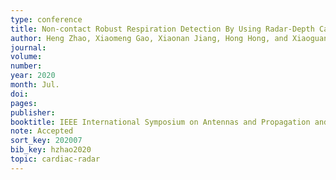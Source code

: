 ```yaml
---
type: conference
title: Non-contact Robust Respiration Detection By Using Radar-Depth Camera Sensor Fusion
author: Heng Zhao, Xiaomeng Gao, Xiaonan Jiang, Hong Hong, and Xiaoguang Liu
journal:
volume:
number:
year: 2020  
month: Jul.
doi:
pages:
publisher:
booktitle: IEEE International Symposium on Antennas and Propagation and USNC-URSI Radio Science Meeting
note: Accepted
sort_key: 202007
bib_key: hzhao2020
topic: cardiac-radar
---
```

